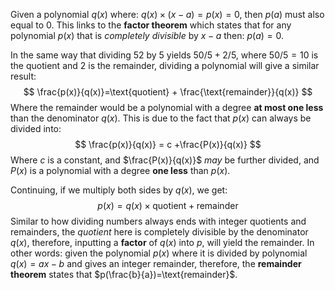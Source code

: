 Given a polynomial $q(x)$ where: $q(x)\times(x-a) = p(x) = 0$, then $p(a)$ must also equal to $0$. This links to the **factor theorem** which states that for any polynomial $p(x)$ that is *completely divisible* by $x-a$ then: $p(a) = 0$. 

In the same way that dividing $52$ by $5$ yields $50/5 + 2/5$, where $50/5 = 10$ is the quotient and $2$ is the remainder, dividing a polynomial will give a similar result:
$$
\frac{p(x)}{q(x)}=\text{quotient} + \frac{\text{remainder}}{q(x)}
$$
Where the remainder would be a polynomial with a degree **at most one less** than the denominator $q(x)$. This is due to the fact that $p(x)$ can always be divided into:
$$
\frac{p(x)}{q(x)} = c +\frac{P(x)}{q(x)}
$$
Where $c$ is a constant, and $\frac{P(x)}{q(x)}$ *may* be further divided, and $P(x)$ is a polynomial with a degree **one less** than $p(x)$.

Continuing, if we multiply both sides by $q(x)$, we get:
$$
p(x) = q(x)\times\text{quotient} + \text{remainder}
$$
Similar to how dividing numbers always ends with integer quotients and remainders, the *quotient* here is completely divisible by the denominator $q(x)$, therefore, inputting a **factor** of $q(x)$ into $p$, will yield the remainder. In other words: given the polynomial $p(x)$ where it is divided by polynomial $q(x) = ax-b$ and gives an integer remainder, therefore, the **remainder theorem** states that $p(\frac{b}{a})=\text{remainder}$. 